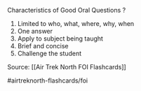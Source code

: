 Characteristics of Good Oral Questions
?
1. Limited to who, what, where, why, when
2. One answer
3. Apply to subject being taught
4. Brief and concise
5. Challenge the student

Source: [[Air Trek North FOI Flashcards]]

#airtreknorth-flashcards/foi